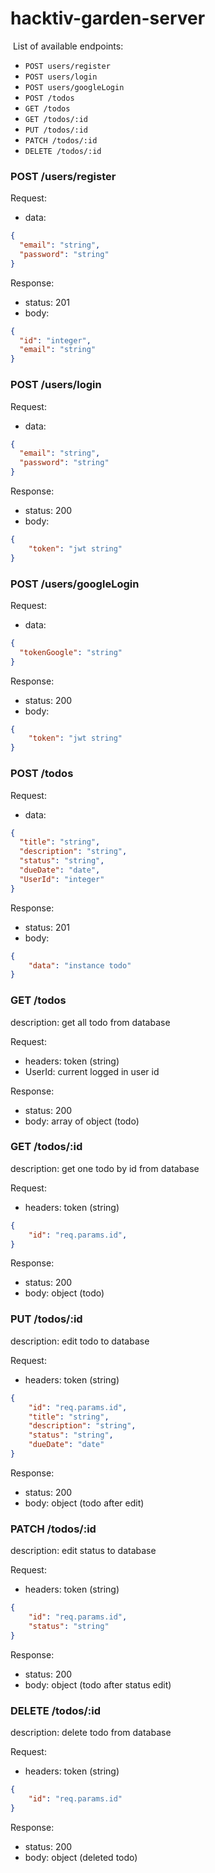 # hacktiv-garden-server

​
List of available endpoints:
​
- `POST users/register`
- `POST users/login`
- `POST users/googleLogin`
- `POST /todos`
- `GET /todos`
- `GET /todos/:id`
- `PUT /todos/:id`
- `PATCH /todos/:id`
- `DELETE /todos/:id`

### POST /users/register

Request:

- data:

```json
{
  "email": "string",
  "password": "string"
}
```

Response:

- status: 201
- body:
  ​

```json
{
  "id": "integer",
  "email": "string"
}
```

### POST /users/login

Request:

- data:

```json
{
  "email": "string",
  "password": "string"
}
```

Response:

- status: 200
- body:
  ​

```json
{
    "token": "jwt string"
}
```

### POST /users/googleLogin

Request:

- data:

```json
{
  "tokenGoogle": "string"
}
```

Response:

- status: 200
- body:
  ​

```json
{
    "token": "jwt string"
}
```

### POST /todos

Request:

- data:

```json
{
  "title": "string",
  "description": "string",
  "status": "string",
  "dueDate": "date",
  "UserId": "integer"
}
```

Response:

- status: 201
- body:
  ​

```json
{
    "data": "instance todo"
}
```

### GET /todos

description: 
  get all todo from database

Request:

- headers: token (string)
- UserId: current logged in user id

Response:

- status: 200
- body: array of object (todo)


### GET /todos/:id

description: 
  get one todo by id from database

Request:

- headers: token (string)
```json
{
    "id": "req.params.id",
}
```

Response:

- status: 200
- body: object (todo)


### PUT /todos/:id

description: 
  edit todo to database

Request:

- headers: token (string)
```json
{
    "id": "req.params.id",
    "title": "string",
    "description": "string",
    "status": "string",
    "dueDate": "date"
}
```

Response:

- status: 200
- body: object (todo after edit)


### PATCH /todos/:id

description: 
  edit status to database

Request:

- headers: token (string)
```json
{
    "id": "req.params.id",
    "status": "string"
}
```

Response:

- status: 200
- body: object (todo after status edit)


### DELETE /todos/:id

description: 
  delete todo from database

Request:

- headers: token (string)
```json
{
    "id": "req.params.id"
}
```

Response:

- status: 200
- body: object (deleted todo)
